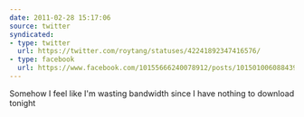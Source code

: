 ```yaml
---
date: 2011-02-28 15:17:06
source: twitter
syndicated:
- type: twitter
  url: https://twitter.com/roytang/statuses/42241892347416576/
- type: facebook
  url: https://www.facebook.com/10155666240078912/posts/10150100608843912
---
```


Somehow I feel like I'm wasting bandwidth since I have nothing to download tonight